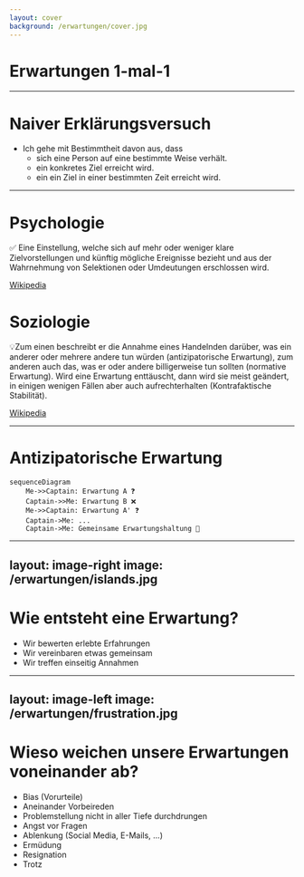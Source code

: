 ```yaml
---
layout: cover
background: /erwartungen/cover.jpg
---
```


# Erwartungen 1-mal-1

---

# Naiver Erklärungsversuch

- Ich gehe mit Bestimmtheit davon aus, dass
  - sich eine Person auf eine bestimmte Weise verhält.
  - ein konkretes Ziel erreicht wird.
  - ein ein Ziel in einer bestimmten Zeit erreicht wird.

---

# Psychologie

<v-click>✅</v-click> Eine Einstellung, welche sich auf mehr oder weniger klare Zielvorstellungen und künftig mögliche Ereignisse bezieht und aus der Wahrnehmung von Selektionen oder Umdeutungen erschlossen wird.

[Wikipedia](<https://de.wikipedia.org/wiki/Erwartung_(Psychologie)>)

# Soziologie

<v-click>💡</v-click>Zum einen beschreibt er die Annahme eines Handelnden darüber, was ein anderer oder mehrere andere tun würden (<span v-mark.circle.yellow="+2">antizipatorische Erwartung</span>), zum anderen auch das, was er oder andere billigerweise tun sollten (<span v-mark.underline.yellow="+3">normative Erwartung</span>).
Wird eine Erwartung enttäuscht, dann wird sie meist geändert, in einigen wenigen Fällen aber auch aufrechterhalten (Kontrafaktische Stabilität).

[Wikipedia](<https://de.wikipedia.org/wiki/Erwartung_(Soziologie)>)

---

# Antizipatorische Erwartung

```mermaid
sequenceDiagram
    Me->>Captain: Erwartung A ❓
    Captain->>Me: Erwartung B ❌
    Me->>Captain: Erwartung A' ❓
    Captain->Me: ...
    Captain->Me: Gemeinsame Erwartungshaltung 🥳
```

<!--
- Prozess gilt als motivierend
-->

---
layout: image-right
image: /erwartungen/islands.jpg
---

# Wie entsteht eine Erwartung?

- Wir bewerten erlebte Erfahrungen
- Wir vereinbaren etwas gemeinsam
- Wir treffen einseitig Annahmen

---
layout: image-left
image: /erwartungen/frustration.jpg
---

# Wieso weichen unsere Erwartungen voneinander ab?

<v-clicks>

- Bias (Vorurteile)
- Aneinander Vorbeireden
- Problemstellung nicht in aller Tiefe durchdrungen
- Angst vor Fragen
- Ablenkung (Social Media, E-Mails, ...)
- Ermüdung
- Resignation
- Trotz

</v-clicks>
